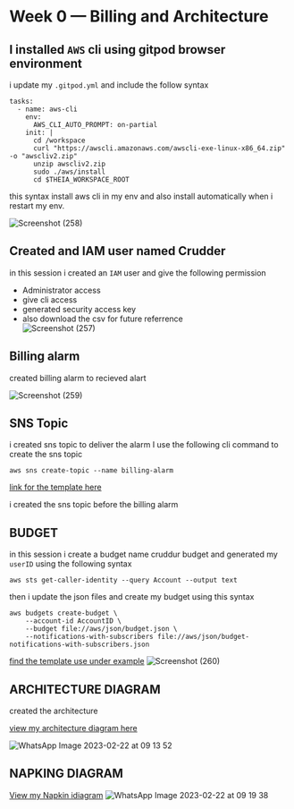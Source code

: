 # Week 0 — Billing and Architecture
## I installed `AWS` cli using gitpod browser environment 
i update my `.gitpod.yml` and include the follow syntax  
```
tasks:
  - name: aws-cli
    env:
      AWS_CLI_AUTO_PROMPT: on-partial
    init: |
      cd /workspace
      curl "https://awscli.amazonaws.com/awscli-exe-linux-x86_64.zip" -o "awscliv2.zip"
      unzip awscliv2.zip
      sudo ./aws/install
      cd $THEIA_WORKSPACE_ROOT
```  
this syntax install aws cli in my env and also install automatically when i restart my env.  

![Screenshot (258)](https://user-images.githubusercontent.com/110730304/220556179-816b8dfc-5e2e-4935-aa6e-47b3e935807f.png)


## Created and IAM user named Crudder
in this session i created an `IAM` user and give the following permission  

- Administrator access
- give cli access 
- generated security access key 
- also download the csv for future referrence  
![Screenshot (257)](https://user-images.githubusercontent.com/110730304/220555708-596aa071-80a9-4be7-ade3-9e8f80a03af9.png)

## Billing alarm
created billing alarm to recieved alart   

 
![Screenshot (259)](https://user-images.githubusercontent.com/110730304/220557397-233657ec-e29f-414f-b4d7-f320da4388a6.png)

## SNS Topic 
i created sns topic to deliver the alarm 
I use the following cli command to create the sns topic

```
aws sns create-topic --name billing-alarm
```
[link for the template here](https://docs.aws.amazon.com/cli/latest/reference/sns/create-topic.html)  

i created the sns topic before the billing alarm 

## BUDGET
in this session i create a budget name cruddur budget and  generated my `userID` using the following syntax
```
aws sts get-caller-identity --query Account --output text
```

then i update the json files and create my budget using this syntax
```
aws budgets create-budget \
    --account-id AccountID \
    --budget file://aws/json/budget.json \
    --notifications-with-subscribers file://aws/json/budget-notifications-with-subscribers.json
```
[find the template use under example](https://docs.aws.amazon.com/cli/latest/reference/budgets/create-budget.html) 
![Screenshot (260)](https://user-images.githubusercontent.com/110730304/220560233-f6c8c57b-4592-46ad-bd04-617791968813.png)

## ARCHITECTURE DIAGRAM
created the architecture

[view my architecture diagram here](https://lucid.app/lucidchart/7d7e3e02-49d1-4961-b507-4c7a9fef7586/edit?viewport_loc=-1331%2C-560%2C3081%2C1240%2C0_0&invitationId=inv_2be0daf7-fec4-4264-afbc-9a44f2f12f15)

![WhatsApp Image 2023-02-22 at 09 13 52](https://user-images.githubusercontent.com/110730304/220562724-c78ef740-9f4d-435d-9e07-34ecdc9cca40.jpg)

## NAPKING DIAGRAM
[View my Napkin idiagram](https://lucid.app/lucidchart/157c8691-b074-4b90-8e42-ba6721bd2a4b/edit?viewport_loc=-574%2C-81%2C2086%2C900%2C0_0&invitationId=inv_1f16cd53-2e89-493a-90d5-1bcaf33b6d44)
![WhatsApp Image 2023-02-22 at 09 19 38](https://user-images.githubusercontent.com/110730304/220562767-2ac4824a-85b2-4312-ae48-df19accd7e20.jpg)

